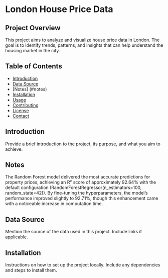 # London House Price Data

## Project Overview
This project aims to analyze and visualize house price data in London. The goal is to identify trends, patterns, and insights that can help understand the housing market in the city.

## Table of Contents
- [Introduction](#introduction)
- [Data Source](#data-source)
- [Notes] (#notes)
- [Installation](#installation)
- [Usage](#usage)
- [Contributing](#contributing)
- [License](#license)
- [Contact](#contact)

## Introduction
Provide a brief introduction to the project, its purpose, and what you aim to achieve.

## Notes
The Random Forest model delivered the most accurate predictions for property prices, achieving an R² score of approximately 92.64% with the default configuration (RandomForestRegressor(n_estimators=100, random_state=42)). By fine-tuning the hyperparameters, the model’s performance improved slightly to 92.71%, though this enhancement came with a noticeable increase in computation time.

## Data Source
Mention the source of the data used in this project. Include links if applicable.

## Installation
Instructions on how to set up the project locally. Include any dependencies and steps to install them.
